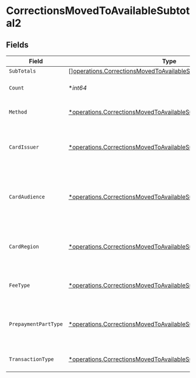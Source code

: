 # CorrectionsMovedToAvailableSubtotal2


## Fields

| Field                                                                                                                                                   | Type                                                                                                                                                    | Required                                                                                                                                                | Description                                                                                                                                             | Example                                                                                                                                                 |
| ------------------------------------------------------------------------------------------------------------------------------------------------------- | ------------------------------------------------------------------------------------------------------------------------------------------------------- | ------------------------------------------------------------------------------------------------------------------------------------------------------- | ------------------------------------------------------------------------------------------------------------------------------------------------------- | ------------------------------------------------------------------------------------------------------------------------------------------------------- |
| `SubTotals`                                                                                                                                             | [][operations.CorrectionsMovedToAvailableSubTotal1](../../models/operations/correctionsmovedtoavailablesubtotal1.md)                                    | :heavy_minus_sign:                                                                                                                                      | N/A                                                                                                                                                     |                                                                                                                                                         |
| `Count`                                                                                                                                                 | **int64*                                                                                                                                                | :heavy_minus_sign:                                                                                                                                      | Number of transactions of this type                                                                                                                     | 50                                                                                                                                                      |
| `Method`                                                                                                                                                | [*operations.CorrectionsMovedToAvailableSubtotalMethod2](../../models/operations/correctionsmovedtoavailablesubtotalmethod2.md)                         | :heavy_minus_sign:                                                                                                                                      | Payment type of the transactions                                                                                                                        | creditcard                                                                                                                                              |
| `CardIssuer`                                                                                                                                            | [*operations.CorrectionsMovedToAvailableSubtotalCardIssuer2](../../models/operations/correctionsmovedtoavailablesubtotalcardissuer2.md)                 | :heavy_minus_sign:                                                                                                                                      | In case of payments transactions with card, the card issuer will be available                                                                           | amex                                                                                                                                                    |
| `CardAudience`                                                                                                                                          | [*operations.CorrectionsMovedToAvailableSubtotalCardAudience2](../../models/operations/correctionsmovedtoavailablesubtotalcardaudience2.md)             | :heavy_minus_sign:                                                                                                                                      | In case of payments trnsactions with card, the card audience will be available.                                                                         | other                                                                                                                                                   |
| `CardRegion`                                                                                                                                            | [*operations.CorrectionsMovedToAvailableSubtotalCardRegion2](../../models/operations/correctionsmovedtoavailablesubtotalcardregion2.md)                 | :heavy_minus_sign:                                                                                                                                      | In case of payments transactions with card, the card region will be available.                                                                          | domestic                                                                                                                                                |
| `FeeType`                                                                                                                                               | [*operations.CorrectionsMovedToAvailableSubtotalFeeType2](../../models/operations/correctionsmovedtoavailablesubtotalfeetype2.md)                       | :heavy_minus_sign:                                                                                                                                      | Present when the transaction represents a fee.                                                                                                          | payment-fee                                                                                                                                             |
| `PrepaymentPartType`                                                                                                                                    | [*operations.CorrectionsMovedToAvailableSubtotalPrepaymentPartType2](../../models/operations/correctionsmovedtoavailablesubtotalprepaymentparttype2.md) | :heavy_minus_sign:                                                                                                                                      | Prepayment part: fee itself, reimbursement, discount, VAT or rounding compensation.                                                                     | fee                                                                                                                                                     |
| `TransactionType`                                                                                                                                       | [*operations.CorrectionsMovedToAvailableSubtotalTransactionType2](../../models/operations/correctionsmovedtoavailablesubtotaltransactiontype2.md)       | :heavy_minus_sign:                                                                                                                                      | Represents the transaction type                                                                                                                         | payment                                                                                                                                                 |